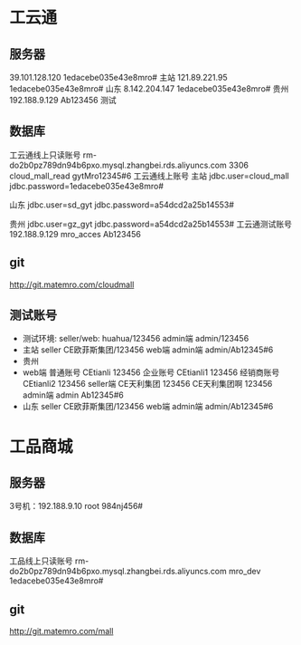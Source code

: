 # 工云通

## 服务器
39.101.128.120 1edacebe035e43e8mro#  主站
121.89.221.95 1edacebe035e43e8mro# 山东
8.142.204.147 1edacebe035e43e8mro# 贵州
192.188.9.129 Ab123456 测试

## 数据库
工云通线上只读账号 
rm-do2b0pz789dn94b6pxo.mysql.zhangbei.rds.aliyuncs.com 3306
cloud_mall_read
gytMro12345#6
工云通线上账号
主站 
jdbc.user=cloud_mall
jdbc.password=1edacebe035e43e8mro#

山东
jdbc.user=sd_gyt
jdbc.password=a54dcd2a25b14553#

贵州
jdbc.user=gz_gyt
jdbc.password=a54dcd2a25b14553#
工云通测试账号
192.188.9.129
mro_acces
Ab123456

## git
http://git.matemro.com/cloudmall

## 测试账号
- 测试环境: seller/web: huahua/123456 admin端 admin/123456
- 主站 seller CE欧菲斯集团/123456 web端 admin端 admin/Ab12345#6
- 贵州
- web端
  普通账号 CEtianli  123456
  企业账号 CEtianli1  123456
  经销商账号 CEtianli2      123456
seller端
  CE天利集团      123456
  CE天利集团啊     123456
admin端
  admin     Ab12345#6
- 山东 seller CE欧菲斯集团/123456 web端 admin端 admin/Ab12345#6

# 工品商城

## 服务器
3号机：192.188.9.10 root 984nj456#
## 数据库
工品线上只读账号
rm-do2b0pz789dn94b6pxo.mysql.zhangbei.rds.aliyuncs.com
mro_dev
1edacebe035e43e8mro#

## git
http://git.matemro.com/mall